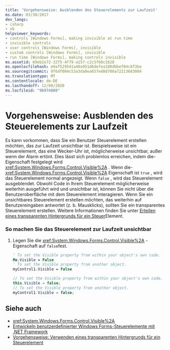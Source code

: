 ```yaml
---
title: 'Vorgehensweise: Ausblenden des Steuerelements zur Laufzeit'
ms.date: 03/30/2017
dev_langs:
- csharp
- vb
helpviewer_keywords:
- controls [Windows Forms], making invisible at run time
- invisible controls
- user controls [Windows Forms], invisible
- custom controls [Windows Forms], invisible
- run time [Windows Forms], making controls invisible
ms.assetid: 69eb2e72-32f5-4f79-a157-c2c5f60c1628
ms.openlocfilehash: e9af529541a40a951d6defea180dbbef04c8f3be
ms.sourcegitcommit: 9f6df084c53a3da0ea657ed0d708a72213683084
ms.translationtype: MT
ms.contentlocale: de-DE
ms.lasthandoff: 12/09/2020
ms.locfileid: "96974808"
---
```

# <a name="how-to-make-your-control-invisible-at-run-time"></a>Vorgehensweise: Ausblenden des Steuerelements zur Laufzeit
Es kann vorkommen, dass Sie ein Benutzer Steuerelement erstellen möchten, das zur Laufzeit unsichtbar ist. Beispielsweise ist ein Steuerelement, das eine Wecker-Uhr ist, möglicherweise unsichtbar, außer wenn der Alarm ertönt. Dies lässt sich problemlos erreichen, indem die-Eigenschaft festgelegt wird <xref:System.Windows.Forms.Control.Visible%2A> . Wenn die- <xref:System.Windows.Forms.Control.Visible%2A> Eigenschaft ist `true` , wird das Steuerelement normal angezeigt. Wenn `false` , wird das Steuerelement ausgeblendet. Obwohl Code in Ihrem Steuerelement möglicherweise weiterhin ausgeführt wird und unsichtbar ist, können Sie nicht über die Benutzeroberfläche mit dem Steuerelement interagieren. Wenn Sie ein unsichtbares Steuerelement erstellen möchten, das weiterhin auf Benutzereingaben antwortet (z. b. Mausklicks), sollten Sie ein transparentes Steuerelement erstellen. Weitere Informationen finden Sie unter [Erteilen eines transparenten Hintergrunds für ein Steuer](how-to-give-your-control-a-transparent-background.md)Element.  
  
### <a name="to-make-your-control-invisible-at-run-time"></a>So machen Sie das Steuerelement zur Laufzeit unsichtbar  
  
1. Legen Sie die <xref:System.Windows.Forms.Control.Visible%2A> -Eigenschaft auf `false`fest.  
  
    ```vb  
    ' To set the Visible property from within your object's own code.  
    Me.Visible = False  
    ' To set the Visible property from another object.  
    myControl1.Visible = False  
    ```  
  
    ```csharp  
    // To set the Visible property from within your object's own code.  
    this.Visible = false;  
    // To set the Visible property from another object.  
    myControl1.Visible = false;  
    ```  
  
## <a name="see-also"></a>Siehe auch

- <xref:System.Windows.Forms.Control.Visible%2A>
- [Entwickeln benutzerdefinierter Windows Forms-Steuerelemente mit .NET Framework](developing-custom-windows-forms-controls.md)
- [Vorgehensweise: Verwenden eines transparenten Hintergrunds für ein Steuerelement](how-to-give-your-control-a-transparent-background.md)
